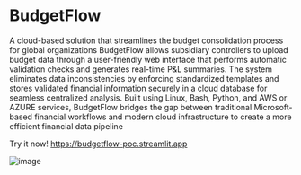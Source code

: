 # BudgetFlow
A cloud-based solution that streamlines the budget consolidation process for global organizations
BudgetFlow allows subsidiary controllers to upload budget data through a user-friendly web interface that performs automatic validation checks and generates real-time P&L summaries. The system eliminates data inconsistencies by enforcing standardized templates and stores validated financial information securely in a cloud database for seamless centralized analysis.
Built using Linux, Bash, Python, and AWS or AZURE services, BudgetFlow bridges the gap between traditional Microsoft-based financial workflows and modern cloud infrastructure to create a more efficient financial data pipeline

Try it now! 
https://budgetflow-poc.streamlit.app


![image](https://github.com/user-attachments/assets/a4585ad8-7a04-4f92-894f-fd86f4622669)


